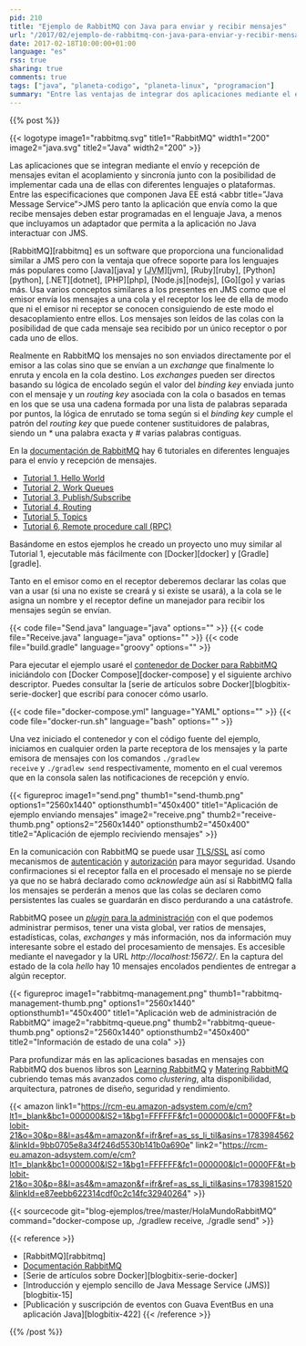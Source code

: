 ```yaml
---
pid: 210
title: "Ejemplo de RabbitMQ con Java para enviar y recibir mensajes"
url: "/2017/02/ejemplo-de-rabbitmq-con-java-para-enviar-y-recibir-mensajes/"
date: 2017-02-18T10:00:00+01:00
language: "es"
rss: true
sharing: true
comments: true
tags: ["java", "planeta-codigo", "planeta-linux", "programacion"]
summary: "Entre las ventajas de integrar dos aplicaciones mediante el envío de mensajes están que evita que estén acopladas y la comunicación es asíncrona. Con RabbitMQ también podremos implementar cada uno de ellas con el lenguaje de programación que prefiramos de entre las varias posibilidades para las que ofrece clientes y por esto último podemos preferir usarlo en vez de las especificación JMS propia de Java EE que nos obligaría a usar un servidor de aplicaciones que lo implemente, posiblemente JBoss/Wildfly o Weblogic en vez de Tomcat o Jetty. En el artículo incluyo un ejemplo para el lenguaje Java mostrando el envío y recepción de mensajes junto con la aplicación de administración que nos proporcionará información útil."
---
```


{{% post %}}

{{< logotype image1="rabbitmq.svg" title1="RabbitMQ" width1="200" image2="java.svg" title2="Java" width2="200" >}}

Las aplicaciones que se integran mediante el envío y recepción de mensajes evitan el acoplamiento y sincronía junto con la posibilidad de implementar cada una de ellas con diferentes lenguajes o plataformas. Entre las especificaciones que componen Java EE está <abbr title=”Java Message Service”>JMS</abbr> pero tanto la aplicación que envía como la que recibe mensajes deben estar programadas en el lenguaje Java, a menos que incluyamos un adaptador que permita a la aplicación no Java interactuar con JMS.

[RabbitMQ][rabbitmq] es un software que proporciona una funcionalidad similar a JMS pero con la ventaja que ofrece soporte para los lenguajes más populares como [Java][java] y [<abbr title="Java Virtual Machine">JVM</abbr>][jvm], [Ruby][ruby], [Python][python], [.NET][dotnet], [PHP][php], [Node.js][nodejs], [Go][go] y varias más. Usa varios conceptos similares a los presentes en JMS como que el emisor envía los mensajes a una cola y el receptor los lee de ella de modo que ni el emisor ni receptor se conocen consiguiendo de este modo el desacoplamiento entre ellos. Los mensajes son leídos de las colas con la posibilidad de que cada mensaje sea recibido por un único receptor o por cada uno de ellos.

Realmente en RabbitMQ los mensajes no son enviados directamente por el emisor a las colas sino que se envían a un _exchange_ que finalmente lo enruta y encola en la cola destino. Los _exchanges_ pueden ser directos basando su lógica de encolado según el valor del _binding key_ enviada junto con el mensaje y un _routing key_ asociada con la cola o basados en temas en los que se usa una cadena formada por una lista de palabras separada por puntos, la lógica de enrutado se toma según si el _binding key_ cumple el patrón del _routing key_ que puede contener sustituidores de palabras, siendo un _*_ una palabra exacta y _#_ varias palabras contiguas.

En la [documentación de RabbitMQ](http://www.rabbitmq.com/documentation.html) hay 6 tutoriales en diferentes lenguajes para el envío y recepción de mensajes.

* [Tutorial 1, Hello World](http://www.rabbitmq.com/tutorials/tutorial-one-java.html)
* [Tutorial 2, Work Queues](http://www.rabbitmq.com/tutorials/tutorial-two-java.html)
* [Tutorial  3, Publish/Subscribe](http://www.rabbitmq.com/tutorials/tutorial-three-java.html)
* [Tutorial 4, Routing](http://www.rabbitmq.com/tutorials/tutorial-four-java.html)
* [Tutorial 5, Topics](http://www.rabbitmq.com/tutorials/tutorial-five-java.html)
* [Tutorial 6, Remote procedure call (RPC)](http://www.rabbitmq.com/tutorials/tutorial-six-java.html)

Basándome en estos ejemplos he creado un proyecto uno muy similar al Tutorial 1, ejecutable más fácilmente con [Docker][docker] y [Gradle][gradle].

Tanto en el emisor como en el receptor deberemos declarar las colas que van a usar (si una no existe se creará y si existe se usará), a la cola se le asigna un nombre y el receptor define un manejador para recibir los mensajes según se envían.

{{< code file="Send.java" language="java" options="" >}}
{{< code file="Receive.java" language="java" options="" >}}
{{< code file="build.gradle" language="groovy" options="" >}}

Para ejecutar el ejemplo usaré el [contenedor de Docker para RabbitMQ](https://hub.docker.com/_/rabbitmq/) iniciándolo con [Docker Compose][docker-compose] y el siguiente archivo descriptor. Puedes consultar la [serie de artículos sobre Docker][blogbitix-serie-docker] que escribí para conocer cómo usarlo.

{{< code file="docker-compose.yml" language="YAML" options="" >}}
{{< code file="docker-run.sh" language="bash" options="" >}}

Una vez iniciado el contenedor y con el código fuente del ejemplo, iniciamos en cualquier orden la parte receptora de los mensajes y la parte emisora de mensajes con los comandos <code>./gradlew receive</code> y <code>./gradlew send</code> respectivamente, momento en el cual veremos que en la consola salen las notificaciones de recepción y envío.

{{< figureproc
    image1="send.png" thumb1="send-thumb.png" options1="2560x1440" optionsthumb1="450x400" title1="Aplicación de ejemplo enviando mensajes"
    image2="receive.png" thumb2="receive-thumb.png" options2="2560x1440" optionsthumb2="450x400" title2="Aplicación de ejemplo reciviendo mensajes" >}}

En la comunicación con RabbitMQ se puede usar [TLS/SSL](http://www.rabbitmq.com/ssl.html) así como mecanismos de [autenticación](http://www.rabbitmq.com/authentication.html) y [autorización](http://www.rabbitmq.com/access-control.html) para mayor seguridad. Usando confirmaciones si el receptor falla en el procesado el mensaje no se pierde ya que no se habrá declarado como _acknowledge_ aún así si RabbitMQ falla los mensajes se perderán a menos que las colas se declaren como persistentes las cuales se guardarán en disco perdurando a una catástrofe.

RabbitMQ posee un [_plugin_ para la administración](https://www.rabbitmq.com/management.html) con el que podemos administrar permisos, tener una vista global, ver ratios de mensajes, estadísticas, colas, _exchanges_ y más información, nos da información muy interesante sobre el estado del procesamiento de mensajes. Es accesible mediante el navegador y la URL _http\://localhost:15672/_. En la captura del estado de la cola _hello_ hay 10 mensajes encolados pendientes de entregar a algún receptor.

{{< figureproc
    image1="rabbitmq-management.png" thumb1="rabbitmq-management-thumb.png" options1="2560x1440" optionsthumb1="450x400" title1="Aplicación web de administración de RabbitMQ"
    image2="rabbitmq-queue.png" thumb2="rabbitmq-queue-thumb.png" options2="2560x1440" optionsthumb2="450x400" title2="Información de estado de una cola" >}}

Para profundizar más en las aplicaciones basadas en mensajes con RabbitMQ dos buenos libros son [Learning RabbitMQ](https://amzn.to/2lTGMQc) y [Matering RabbitMQ](https://amzn.to/2lW9qwF) cubriendo temas más avanzados como _clustering_, alta disponibilidad, arquitectura, patrones de diseño, seguridad y rendimiento.

{{< amazon
    link1="https://rcm-eu.amazon-adsystem.com/e/cm?lt1=_blank&bc1=000000&IS2=1&bg1=FFFFFF&fc1=000000&lc1=0000FF&t=blobit-21&o=30&p=8&l=as4&m=amazon&f=ifr&ref=as_ss_li_til&asins=1783984562&linkId=9bb0705e8a34f246d5530b141b0a690e"
    link2="https://rcm-eu.amazon-adsystem.com/e/cm?lt1=_blank&bc1=000000&IS2=1&bg1=FFFFFF&fc1=000000&lc1=0000FF&t=blobit-21&o=30&p=8&l=as4&m=amazon&f=ifr&ref=as_ss_li_til&asins=1783981520&linkId=e87eebb622314cdf0c2c14fc32940264" >}}

{{< sourcecode git="blog-ejemplos/tree/master/HolaMundoRabbitMQ" command="docker-compose up, ./gradlew receive, ./gradle send" >}}

{{< reference >}}
* [RabbitMQ][rabbitmq]
* [Documentación RabbitMQ](http://www.rabbitmq.com/documentation.html)
* [Serie de artículos sobre Docker][blogbitix-serie-docker]
* [Introducción y ejemplo sencillo de Java Message Service (JMS)][blogbitix-15]
* [Publicación y suscripción de eventos con Guava EventBus en una aplicación Java][blogbitix-422]
{{< /reference >}}

{{% /post %}}

